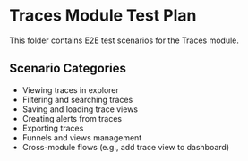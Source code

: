 # Traces Module Test Plan

This folder contains E2E test scenarios for the Traces module.

## Scenario Categories

- Viewing traces in explorer
- Filtering and searching traces
- Saving and loading trace views
- Creating alerts from traces
- Exporting traces
- Funnels and views management
- Cross-module flows (e.g., add trace view to dashboard)
